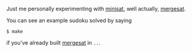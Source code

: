 Just me personally experimenting with [minisat](http://minisat.se),
well actually, [mergesat].

You can see an example sudoku solved by saying

    $ make

if you've already built [mergesat] in `..`.

[mergesat]: https://github.com/conp-solutions/mergesat
